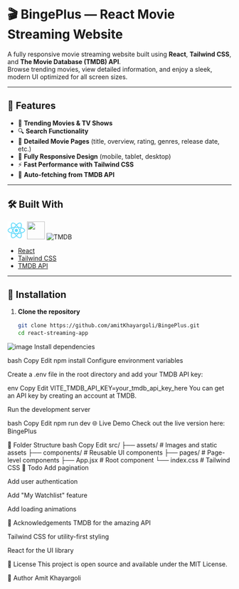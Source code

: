 # 🎬 BingePlus — React Movie Streaming Website

A fully responsive movie streaming website built using **React**, **Tailwind CSS**, and **The Movie Database (TMDB) API**.  
Browse trending movies, view detailed information, and enjoy a sleek, modern UI optimized for all screen sizes.

---

## 🚀 Features

- 🎥 **Trending Movies & TV Shows**
- 🔍 **Search Functionality**
- 📝 **Detailed Movie Pages** (title, overview, rating, genres, release date, etc.)
- 📱 **Fully Responsive Design** (mobile, tablet, desktop)
- ⚡ **Fast Performance with Tailwind CSS**
- 🔄 **Auto-fetching from TMDB API**

---

## 🛠️ Built With

<p align="left">
  <img src="https://raw.githubusercontent.com/devicons/devicon/master/icons/react/react-original.svg" alt="React" width="40" height="40"/>
  <img src="https://upload.wikimedia.org/wikipedia/commons/thumb/d/d5/Tailwind_CSS_Logo.svg/2560px-Tailwind_CSS_Logo.svg.png" width="40" height="40"/>
  <img src="https://explinks-prod-apis.oss-cn-beijing.aliyuncs.com/apiDefaultIconADI2024062845670904ff61.png" alt="TMDB" width="60" height="40"/>
</p>

- [React](https://reactjs.org/)
- [Tailwind CSS](https://tailwindcss.com/)
- [TMDB API](https://www.themoviedb.org/documentation/api)

---

## 🔧 Installation

1. **Clone the repository**
   ```bash
   git clone https://github.com/amitKhayargoli/BingePlus.git
   cd react-streaming-app
<img width="3072" height="1920" alt="image" src="https://github.com/user-attachments/assets/f70adbb4-f486-4559-8292-c418d0cea846" />
Install dependencies

bash
Copy
Edit
npm install
Configure environment variables

Create a .env file in the root directory and add your TMDB API key:

env
Copy
Edit
VITE_TMDB_API_KEY=your_tmdb_api_key_here
You can get an API key by creating an account at TMDB.

Run the development server

bash
Copy
Edit
npm run dev
🌐 Live Demo
Check out the live version here: BingePlus

📁 Folder Structure
bash
Copy
Edit
src/
├── assets/         # Images and static assets
├── components/     # Reusable UI components
├── pages/          # Page-level components
├── App.jsx         # Root component
└── index.css       # Tailwind CSS
📌 Todo
 Add pagination

 Add user authentication

 Add "My Watchlist" feature

 Add loading animations

🙌 Acknowledgements
TMDB for the amazing API

Tailwind CSS for utility-first styling

React for the UI library

📄 License
This project is open source and available under the MIT License.

👤 Author
Amit Khayargoli
